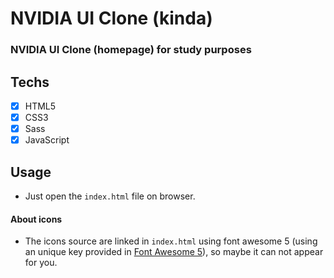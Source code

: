 # NVIDIA UI Clone (kinda)

### NVIDIA UI Clone (homepage) for study purposes

## Techs

- [x] HTML5
- [x] CSS3
- [x] Sass
- [x] JavaScript

## Usage

- Just open the `index.html` file on browser.

#### About icons

- The icons source are linked in `index.html` using font awesome 5 (using an unique key provided in [Font Awesome 5](fontawesome.com)), so maybe it can not appear for you.
